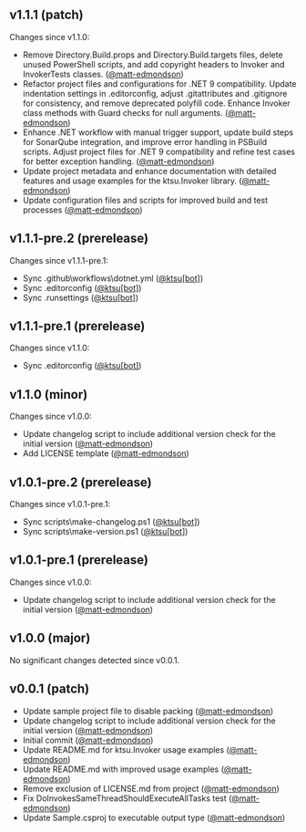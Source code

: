 ## v1.1.1 (patch)

Changes since v1.1.0:

- Remove Directory.Build.props and Directory.Build.targets files, delete unused PowerShell scripts, and add copyright headers to Invoker and InvokerTests classes. ([@matt-edmondson](https://github.com/matt-edmondson))
- Refactor project files and configurations for .NET 9 compatibility. Update indentation settings in .editorconfig, adjust .gitattributes and .gitignore for consistency, and remove deprecated polyfill code. Enhance Invoker class methods with Guard checks for null arguments. ([@matt-edmondson](https://github.com/matt-edmondson))
- Enhance .NET workflow with manual trigger support, update build steps for SonarQube integration, and improve error handling in PSBuild scripts. Adjust project files for .NET 9 compatibility and refine test cases for better exception handling. ([@matt-edmondson](https://github.com/matt-edmondson))
- Update project metadata and enhance documentation with detailed features and usage examples for the ktsu.Invoker library. ([@matt-edmondson](https://github.com/matt-edmondson))
- Update configuration files and scripts for improved build and test processes ([@matt-edmondson](https://github.com/matt-edmondson))
## v1.1.1-pre.2 (prerelease)

Changes since v1.1.1-pre.1:

- Sync .github\workflows\dotnet.yml ([@ktsu[bot]](https://github.com/ktsu[bot]))
- Sync .editorconfig ([@ktsu[bot]](https://github.com/ktsu[bot]))
- Sync .runsettings ([@ktsu[bot]](https://github.com/ktsu[bot]))
## v1.1.1-pre.1 (prerelease)

Changes since v1.1.0:

- Sync .editorconfig ([@ktsu[bot]](https://github.com/ktsu[bot]))
## v1.1.0 (minor)

Changes since v1.0.0:

- Update changelog script to include additional version check for the initial version ([@matt-edmondson](https://github.com/matt-edmondson))
- Add LICENSE template ([@matt-edmondson](https://github.com/matt-edmondson))
## v1.0.1-pre.2 (prerelease)

Changes since v1.0.1-pre.1:

- Sync scripts\make-changelog.ps1 ([@ktsu[bot]](https://github.com/ktsu[bot]))
- Sync scripts\make-version.ps1 ([@ktsu[bot]](https://github.com/ktsu[bot]))
## v1.0.1-pre.1 (prerelease)

Changes since v1.0.0:

- Update changelog script to include additional version check for the initial version ([@matt-edmondson](https://github.com/matt-edmondson))
## v1.0.0 (major)

No significant changes detected since v0.0.1.
## v0.0.1 (patch)

- Update sample project file to disable packing ([@matt-edmondson](https://github.com/matt-edmondson))
- Update changelog script to include additional version check for the initial version ([@matt-edmondson](https://github.com/matt-edmondson))
- Initial commit ([@matt-edmondson](https://github.com/matt-edmondson))
- Update README.md for ktsu.Invoker usage examples ([@matt-edmondson](https://github.com/matt-edmondson))
- Update README.md with improved usage examples ([@matt-edmondson](https://github.com/matt-edmondson))
- Remove exclusion of LICENSE.md from project ([@matt-edmondson](https://github.com/matt-edmondson))
- Fix DoInvokesSameThreadShouldExecuteAllTasks test ([@matt-edmondson](https://github.com/matt-edmondson))
- Update Sample.csproj to executable output type ([@matt-edmondson](https://github.com/matt-edmondson))
